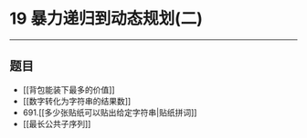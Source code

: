 # 19 暴力递归到动态规划(二)

---

## 题目

- [[背包能装下最多的价值]]
- [[数字转化为字符串的结果数]]
- 691.[[多少张贴纸可以贴出给定字符串|贴纸拼词]]
- [[最长公共子序列]]


